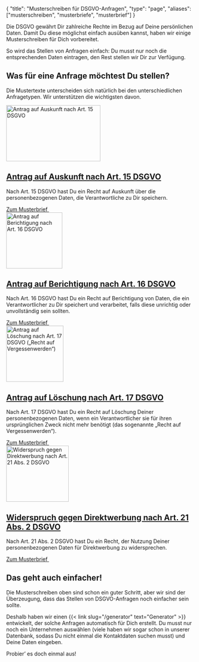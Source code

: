 {
	"title": "Musterschreiben für DSGVO-Anfragen",
	"type": "page",
	"aliases": ["musterschreiben", "musterbriefe", "musterbrief"]
}

Die DSGVO gewährt Dir zahlreiche Rechte im Bezug auf Deine persönlichen Daten. Damit Du diese möglichst einfach ausüben kannst, haben wir einige Musterschreiben für Dich vorbereitet.

So wird das Stellen von Anfragen einfach: Du musst nur noch die entsprechenden Daten eintragen, den Rest stellen wir Dir zur Verfügung.

## Was für eine Anfrage möchtest Du stellen?

Die Mustertexte unterscheiden sich natürlich bei den unterschiedlichen Anfragetypen. Wir unterstützen die wichtigsten davon.

<article class="list-article icon-list-article">
    <div class="col25 article-featured-image"><a href="/blog/musterbrief-dsgvo-anfrage-auskunft/"><img class="image" src="/card-icons/view.svg" alt="Antrag auf Auskunft nach Art. 15 DSGVO" width="252" height="150"></a></div>
    <div class="padded col75">
        <a href="/blog/musterbrief-dsgvo-anfrage-auskunft/"><h1>Antrag auf Auskunft nach Art. 15 DSGVO</h1></a>
        <p class="description">
            Nach Art. 15 DSGVO hast Du ein Recht auf Auskunft über die personenbezogenen Daten, die Verantwortliche zu Dir speichern.
        </p>
    </div>
    <div class="clearfix"></div>
    <a class="button button-primary read-more-button" href="/blog/musterbrief-dsgvo-anfrage-auskunft/">Zum Musterbrief&nbsp;<span class="icon icon-arrow-right"></span></a>
</article>

<article class="list-article icon-list-article">
    <div class="col25 article-featured-image"><a href="/blog/musterbrief-dsgvo-anfrage-berichtigung/"><img class="image" src="/card-icons/edit.svg" alt="Antrag auf Berichtigung nach Art. 16 DSGVO" width="150" height="150"></a></div>
    <div class="padded col75">
        <a href="/blog/musterbrief-dsgvo-anfrage-berichtigung/"><h1>Antrag auf Berichtigung nach Art. 16 DSGVO</h1></a>
        <p class="description">
            Nach Art. 16 DSGVO hast Du ein Recht auf Berichtigung von Daten, die ein Verantwortlicher zu Dir speichert und verarbeitet, falls diese unrichtig oder unvollständig sein sollten.
        </p>
    </div>
    <div class="clearfix"></div>
    <a class="button button-primary read-more-button" href="/blog/musterbrief-dsgvo-anfrage-berichtigung/">Zum Musterbrief&nbsp;<span class="icon icon-arrow-right"></span></a>
</article>

<article class="list-article icon-list-article">
    <div class="col25 article-featured-image"><a href="/blog/musterbrief-dsgvo-anfrage-loeschung/"><img class="image" src="/card-icons/erase.svg" alt="Antrag auf Löschung nach Art. 17 DSGVO („Recht auf Vergessenwerden“)" width="153" height="150"></a></div>
    <div class="padded col75">
        <a href="/blog/musterbrief-dsgvo-anfrage-loeschung/"><h1>Antrag auf Löschung nach Art. 17 DSGVO</h1></a>
        <p class="description">
            Nach Art. 17 DSGVO hast Du ein Recht auf Löschung Deiner personenbezogenen Daten, wenn ein Verantwortlicher sie für ihren ursprünglichen Zweck nicht mehr benötigt (das sogenannte „Recht auf Vergessenwerden“).
        </p>
    </div>
    <div class="clearfix"></div>
    <a class="button button-primary read-more-button" href="/blog/musterbrief-dsgvo-anfrage-loeschung/">Zum Musterbrief&nbsp;<span class="icon icon-arrow-right"></span></a>
</article>

<article class="list-article icon-list-article">
    <div class="col25 article-featured-image"><a href="/blog/musterbrief-dsgvo-werbewiderspruch/"><img class="image" src="/card-icons/warning.svg" alt="Widerspruch gegen Direktwerbung nach Art. 21 Abs. 2 DSGVO" width="167" height="150"></a></div>
    <div class="padded col75">
        <a href="/blog/musterbrief-dsgvo-werbewiderspruch/"><h1>Widerspruch gegen Direktwerbung nach Art. 21 Abs. 2 DSGVO</h1></a>
        <p class="description">
            Nach Art. 21 Abs. 2 DSGVO hast Du ein Recht, der Nutzung Deiner personenbezogenen Daten für Direktwerbung zu widersprechen.
        </p>
    </div>
    <div class="clearfix"></div>
    <a class="button button-primary read-more-button" href="/blog/musterbrief-dsgvo-werbewiderspruch/">Zum Musterbrief&nbsp;<span class="icon icon-arrow-right"></span></a>
</article>

## Das geht auch einfacher!

Die Musterschreiben oben sind schon ein guter Schritt, aber wir sind der Überzeugung, dass das Stellen von DSGVO-Anfragen noch einfacher sein sollte.

Deshalb haben wir einen {{< link slug="/generator" text="Generator" >}} entwickelt, der solche Anfragen automatisch für Dich erstellt. Du musst nur noch ein Unternehmen auswählen (viele haben wir sogar schon in unserer Datenbank, sodass Du nicht einmal die Kontaktdaten suchen musst) und Deine Daten eingeben.

Probier’ es doch einmal aus!
